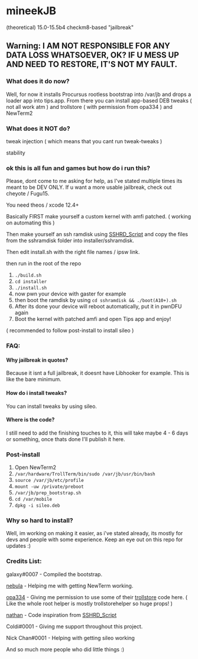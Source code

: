 # mineekJB
(theoretical) 15.0-15.5b4 checkm8-based "jailbreak"

## Warning: I AM NOT RESPONSIBLE FOR ANY DATA LOSS WHATSOEVER, OK? IF U MESS UP AND NEED TO RESTORE, IT'S NOT MY FAULT.

### What does it do now?
Well, for now it installs Procursus rootless bootstrap into /var/jb and drops a loader app into tips.app. From there you can install app-based DEB tweaks ( not all work atm ) and trollstore ( with permission from opa334 ) and NewTerm2

### What does it NOT do?
tweak injection ( which means that you cant run tweak-tweaks )

stability

### ok this is all fun and games but how do i run this?
Please, dont come to me asking for help, as I've stated multiple times its meant to be DEV ONLY. If u want a more usable jailbreak, check out cheyote / Fugu15.

You need theos / xcode 12.4+

Basically FIRST make yourself a custom kernel with amfi patched. ( working on automating this )

Then make yourself an ssh ramdisk using [SSHRD_Script](https://github.com/verygenericname/SSHRD_Script) and copy the files from the sshramdisk folder into installer/sshramdisk.

Then edit install.sh with the right file names / ipsw link.

then run in the root of the repo
1. ```./build.sh```
2. ```cd installer```
3. ```./install.sh```
4. now pwn your device with gaster for example
5. then boot the ramdisk by using ```cd sshramdisk && ./boot(A10+).sh```
6. After its done your device will reboot automatically, put it in pwnDFU again
7. Boot the kernel with patched amfi and open Tips app and enjoy!

( recommended to follow post-install to install sileo )

### FAQ:
#### Why jailbreak in quotes?
Because it isnt a full jailbreak, it doesnt have Libhooker for example. This is like the bare minimum.

#### How do i install tweaks?
You can install tweaks by using sileo.

#### Where is the code?
I still need to add the finishing touches to it, this will take maybe 4 - 6 days or something, once thats done I'll publish it here.

### Post-install
1. Open NewTerm2
2. ```/var/hardware/TrollTerm/bin/sudo /var/jb/usr/bin/bash```
3. ```source /var/jb/etc/profile```
4. ```mount -uw /private/preboot```
5. ```/var/jb/prep_bootstrap.sh```
6. ```cd /var/mobile```
7. ```dpkg -i sileo.deb```


### Why so hard to install?
Well, im working on making it easier, as i've stated already, its mostly for devs and people with some experience. Keep an eye out on this repo for updates :)

### Credits List:
galaxy#0007 - Compiled the bootstrap.

[nebula](https://github.com/itsnebulalol/) - Helping me with getting NewTerm working.

[opa334](https://github.com/opa334/) - Giving me permission to use some of their [trollstore](https://github.com/opa334/TrollStore) code here. ( Like the whole root helper is mostly trollstorehelper so huge props! )

[nathan](https://github.com/verygenericname) - Code inspiration from [SSHRD_Script](https://github.com/verygenericname/SSHRD_Script)

Coldi#0001 - Giving me support throughout this project.

Nick Chan#0001 - Helping with getting sileo working

And so much more people who did little things :)
